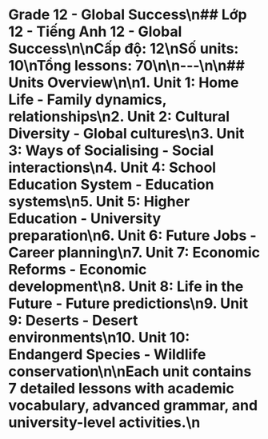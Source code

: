 # Grade 12 - Global Success\n## Lớp 12 - Tiếng Anh 12 - Global Success\n\n**Cấp độ**: 12\n**Số units**: 10\n**Tổng lessons**: 70\n\n---\n\n## Units Overview\n\n1. **Unit 1: Home Life** - Family dynamics, relationships\n2. **Unit 2: Cultural Diversity** - Global cultures\n3. **Unit 3: Ways of Socialising** - Social interactions\n4. **Unit 4: School Education System** - Education systems\n5. **Unit 5: Higher Education** - University preparation\n6. **Unit 6: Future Jobs** - Career planning\n7. **Unit 7: Economic Reforms** - Economic development\n8. **Unit 8: Life in the Future** - Future predictions\n9. **Unit 9: Deserts** - Desert environments\n10. **Unit 10: Endangerd Species** - Wildlife conservation\n\n**Each unit contains 7 detailed lessons with academic vocabulary, advanced grammar, and university-level activities.**\n